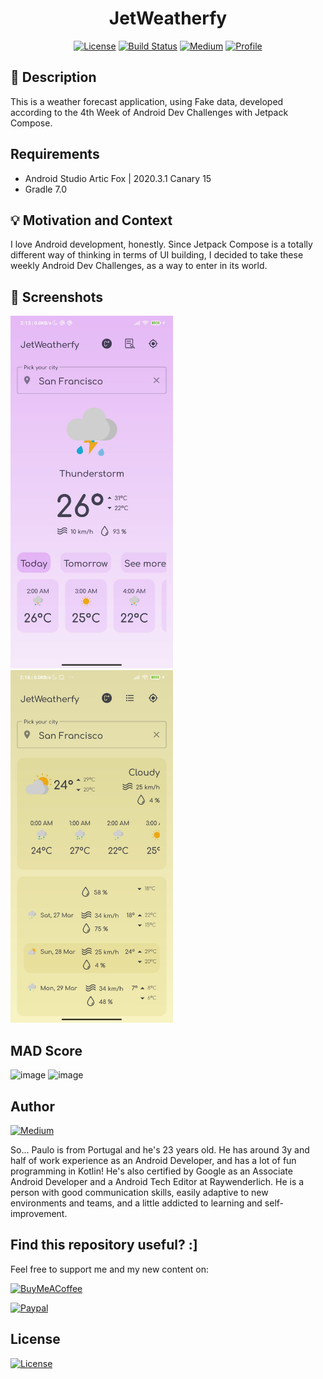 <h1 align="center">JetWeatherfy</h1>

<p align="center">
  <a href="https://opensource.org/licenses/Apache-2.0"><img alt="License" src="https://img.shields.io/badge/License-Apache%202.0-blue.svg"/></a>
  <a href="https://github.com/pauloaapereira/AndroidDevChallenge_Week4_JetWeatherfy/actions"><img alt="Build Status" src="https://github.com/pauloaapereira/AndroidDevChallenge_Week4_JetWeatherfy/workflows/Check/badge.svg"/></a> 
  <a href="https://pauloaapereira.medium.com/"><img alt="Medium" src="https://badges.aleen42.com/src/medium.svg"/></a>
  <a href="https://github.com/pauloaapereira"><img alt="Profile" src="https://badges.aleen42.com/src/github.svg"/></a> 
</p>

## :scroll: Description
<!--- Describe your app in one or two sentences -->
This is a weather forecast application, using Fake data, developed according to the 4th Week of Android Dev Challenges with Jetpack Compose.

<!-- <a href="https://github.com/pauloaapereira/AndroidDevChallenge_Week4_JetWeatherfy/releases/download/v1.0/jetweatherfy.apk">Download an APK here!</a> -->

## Requirements
 - Android Studio Artic Fox | 2020.3.1 Canary 15
 - Gradle 7.0

## :bulb: Motivation and Context
<!--- Optionally point readers to interesting parts of your submission. -->
<!--- What are you especially proud of? -->
I love Android development, honestly.
Since Jetpack Compose is a totally different way of thinking in terms of UI building, I decided to take these weekly Android Dev Challenges, as a way to enter in its world.

## :camera_flash: Screenshots
<!-- You can add more screenshots here if you like -->
<img src="/results/screenshot_1.png" width="260">&emsp;<img src="/results/screenshot_2.png" width="260">


## MAD Score
![image](https://user-images.githubusercontent.com/27347361/114248588-ef5aa400-998f-11eb-9fae-e46a90d745c6.png)
![image](https://user-images.githubusercontent.com/27347361/114248605-fa153900-998f-11eb-8ff9-30d3e77ec851.png)



## Author

<a href="https://twitter.com/pauloppereiraa"><img alt="Medium" src="https://badges.aleen42.com/src/twitter.svg"/></a>

So... Paulo is from Portugal and he's 23 years old. 
He has around 3y and half of work experience as an Android Developer, and has a lot of fun programming in Kotlin! 
He's also certified by Google as an Associate Android Developer and a Android Tech Editor at Raywenderlich.
He is a person with good communication skills, easily adaptive to new environments and teams, and a little addicted to learning and self-improvement.


## Find this repository useful? :]

Feel free to support me and my new content on: 

<a href="https://www.buymeacoffee.com/ppereira"><img alt="BuyMeACoffee" src="https://badges.aleen42.com/src/buymeacoffee.svg"/></a> 

<a href="https://www.paypal.com/donate?hosted_button_id=68Q9V7ZGGAW2W"><img alt="Paypal" src="https://badges.aleen42.com/src/paypal.svg"/></a> 

## License

<a href="https://opensource.org/licenses/Apache-2.0"><img alt="License" src="https://img.shields.io/badge/License-Apache%202.0-blue.svg"/></a>
